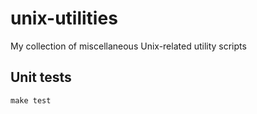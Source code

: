 unix-utilities
==============

My collection of miscellaneous Unix-related utility scripts

Unit tests
----------
    make test
